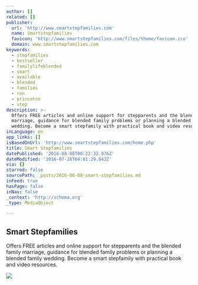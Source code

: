 ```yaml
---
author: []
related: []
publisher:
  url: 'http://www.smartstepfamilies.com'
  name: Smartstepfamilies
  favicon: 'http://www.smartstepfamilies.com/files/theme/favicon.ico'
  domain: www.smartstepfamilies.com
keywords:
  - stepfamilies
  - bestseller
  - familylifeblended
  - smart
  - available
  - blended
  - families
  - ron
  - princeton
  - step
description: >-
  Offers FREE articles and online support for stepparents and the blended family
  marriage, guidance for blended family problems or planning a blended family
  wedding. Become a smart stepfamily with practical book and video resources.
inLanguage: en
app_links: []
isBasedOnUrl: 'http://www.smartstepfamilies.com/home.php'
title: Smart Stepfamilies
datePublished: '2016-08-08T00:22:32.976Z'
dateModified: '2016-07-28T04:01:29.843Z'
via: {}
starred: false
sourcePath: _posts/2016-08-08-smart-stepfamilies.md
inFeed: true
hasPage: false
inNav: false
_context: 'http://schema.org'
_type: MediaObject

---
```

<article style=""><h1>Smart Stepfamilies</h1><p>Offers FREE articles and online support for stepparents and the blended family marriage, guidance for blended family problems or planning a blended family wedding. Become a smart stepfamily with practical book and video resources.</p><img src="http://www.smartstepfamilies.com/files/homepage_slideshow/store_slide_2.jpg" /></article>